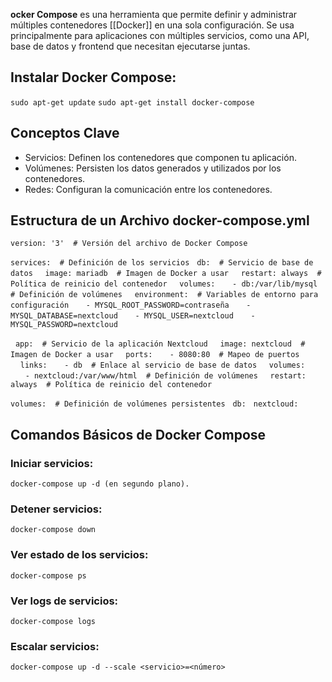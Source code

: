 **ocker Compose** es una herramienta que permite definir y administrar múltiples contenedores [[Docker]] en una sola configuración. Se usa principalmente para aplicaciones con múltiples servicios, como una API, base de datos y frontend que necesitan ejecutarse juntas.
## **Instalar Docker Compose:**
`sudo apt-get update`
`sudo apt-get install docker-compose`
## **Conceptos Clave**
- Servicios: Definen los contenedores que componen tu aplicación.
- Volúmenes: Persisten los datos generados y utilizados por los contenedores.
- Redes: Configuran la comunicación entre los contenedores.
## **Estructura de un Archivo docker-compose.yml**
`version: '3'  # Versión del archivo de Docker Compose`

`services:  # Definición de los servicios`
  `db:  # Servicio de base de datos`
    `image: mariadb  # Imagen de Docker a usar`
    `restart: always  # Política de reinicio del contenedor`
    `volumes:`
      `- db:/var/lib/mysql  # Definición de volúmenes`
    `environment:  # Variables de entorno para configuración`
      `- MYSQL_ROOT_PASSWORD=contraseña`
      `- MYSQL_DATABASE=nextcloud`
      `- MYSQL_USER=nextcloud`
      `- MYSQL_PASSWORD=nextcloud`

  `app:  # Servicio de la aplicación Nextcloud`
    `image: nextcloud  # Imagen de Docker a usar`
    `ports:`
      `- 8080:80  # Mapeo de puertos`
    `links:`
      `- db  # Enlace al servicio de base de datos`
    `volumes:`
      `- nextcloud:/var/www/html  # Definición de volúmenes`
    `restart: always  # Política de reinicio del contenedor`

`volumes:  # Definición de volúmenes persistentes`
  `db:`
  `nextcloud:`

## **Comandos Básicos de Docker Compose**
### Iniciar servicios:  
`docker-compose up -d (en segundo plano).`
### Detener servicios:  
`docker-compose down`
### Ver estado de los servicios:  
`docker-compose ps`
### Ver logs de servicios:  
`docker-compose logs`
### Escalar servicios:  
`docker-compose up -d --scale <servicio>=<número>`